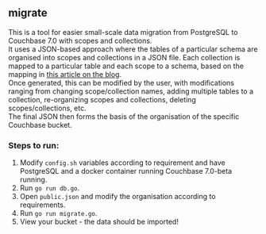 ## migrate

This is a tool for easier small-scale data migration from PostgreSQL to Couchbase 7.0 with scopes and collections.   
It uses a JSON-based approach where the tables of a particular schema are organised into scopes and collections in a JSON file. Each collection is mapped to a particular table and each scope to a schema, based on the mapping in [this article on the blog](https://blog.couchbase.com/scopes-and-collections-for-modern-multi-tenant-applications-couchbase-7-0/).  
Once generated, this can be modified by the user, with modifications ranging from changing scope/collection names, adding multiple tables to a collection, re-organizing scopes and collections, deleting scopes/collections, etc.    
The final JSON then forms the basis of the organisation of the specific Couchbase bucket.  

### Steps to run:  
1. Modify `config.sh` variables according to requirement and have PostgreSQL and a docker container running Couchbase 7.0-beta running.     
2. Run `go run db.go`.  
3. Open `public.json` and modify the organisation according to requirements.   
4. Run `go run migrate.go`.  
5. View your bucket - the data should be imported!  
